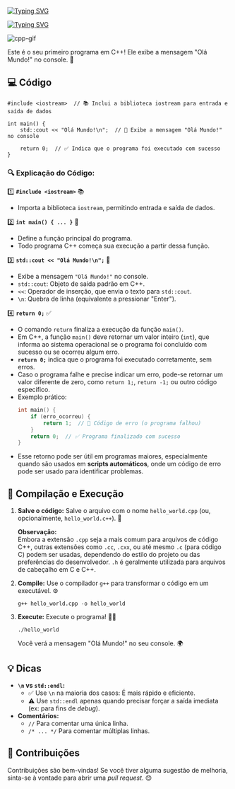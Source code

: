 [![Typing SVG](https://readme-typing-svg.herokuapp.com?font=Oswald&weight=500&size=30&pause=1000&color=195671FF&width=435&lines=Seja+Bem+Vindo+Bora+Aprender+C%2B%2B)](https://git.io/typing-svg)

[![Typing SVG](https://readme-typing-svg.herokuapp.com?font=Oswald&weight=500&size=30&pause=1000&color=195671FF&center=true&vCenter=true&width=435&lines=Olá+Mundo!+em+C%2B%2B)](https://git.io/typing-svg)

![cpp-gif](https://media.giphy.com/media/v1.Y2lkPTc5MGI3NjExZTBtM2U4eXUyN2tpbWpoYmpzdWVyZWc1ZTE1YWlhbmRqMzY2ZWFkbiZlcD12MV9pbnRlcm5hbF9naWZfYnlfaWQmY3Q9Zw/FoVzfcqCDSb7zCynOp/giphy.gif)

Este é o seu primeiro programa em C++! Ele exibe a mensagem "Olá Mundo!" no console. 🎉

## 💻 Código

```
#include <iostream>  // 📚 Inclui a biblioteca iostream para entrada e saída de dados

int main() {
    std::cout << "Olá Mundo!\n";  // 💬 Exibe a mensagem "Olá Mundo!" no console

    return 0;  // ✅ Indica que o programa foi executado com sucesso
}
```

### 🔍 Explicação do Código:
1️⃣ **`#include <iostream>`** 📚  
   - Importa a biblioteca `iostream`, permitindo entrada e saída de dados.  

2️⃣ **`int main() { ... }`** 🔑  
   - Define a função principal do programa.  
   - Todo programa C++ começa sua execução a partir dessa função.  

3️⃣ **`std::cout << "Olá Mundo!\n";`** 💬  
   - Exibe a mensagem `"Olá Mundo!"` no console.  
   - `std::cout`: Objeto de saída padrão em C++.  
   - `<<`: Operador de inserção, que envia o texto para `std::cout`.  
   - `\n`: Quebra de linha (equivalente a pressionar "Enter").  



4️⃣ **`return 0;`** ✅  
   - O comando `return` finaliza a execução da função `main()`.  
   - Em C++, a função `main()` deve retornar um valor inteiro (`int`), que informa ao sistema operacional se o programa foi concluído com sucesso ou se ocorreu algum erro.  
   - **`return 0;`** indica que o programa foi executado corretamente, sem erros.  
   - Caso o programa falhe e precise indicar um erro, pode-se retornar um valor diferente de zero, como `return 1;`, `return -1;` ou outro código específico.  
   - Exemplo prático:  
     ```cpp
     int main() {
         if (erro_ocorreu) {
             return 1;  // 🔴 Código de erro (o programa falhou)
         }
         return 0;  // ✅ Programa finalizado com sucesso
     }
     ```
   - Esse retorno pode ser útil em programas maiores, especialmente quando são usados em **scripts automáticos**, onde um código de erro pode ser usado para identificar problemas.  




## 🚀 Compilação e Execução

1. **Salve o código:** Salve o arquivo com o nome `hello_world.cpp` (ou, opcionalmente, `hello_world.c++`). 💾

   **Observação:**  
   Embora a extensão `.cpp` seja a mais comum para arquivos de código C++, outras extensões como `.cc`, `.cxx`, ou até mesmo `.c` (para código C) podem ser usadas, dependendo do estilo do projeto ou das preferências do desenvolvedor. `.h` é geralmente utilizada para arquivos de cabeçalho em C e C++.

2. **Compile:** Use o compilador `g++` para transformar o código em um executável. ⚙️

    ```
    g++ hello_world.cpp -o hello_world
    ```

4.  **Execute:** Execute o programa! 🏃‍♂️

    ```
    ./hello_world
    ```

    Você verá a mensagem "Olá Mundo!" no seu console. 🌍

## 💡 Dicas

*   **`\n` vs `std::endl`:**
    *   ✅ Use `\n` na maioria dos casos: É mais rápido e eficiente.
    *   ⚠️ Use `std::endl` apenas quando precisar forçar a saída imediata (ex: para fins de *debug*).
*   **Comentários:**
    *   `//` Para comentar uma única linha.
    *   `/* ... */` Para comentar múltiplas linhas.

## 🤝 Contribuições

Contribuições são bem-vindas! Se você tiver alguma sugestão de melhoria, sinta-se à vontade para abrir uma *pull request*. 😊
